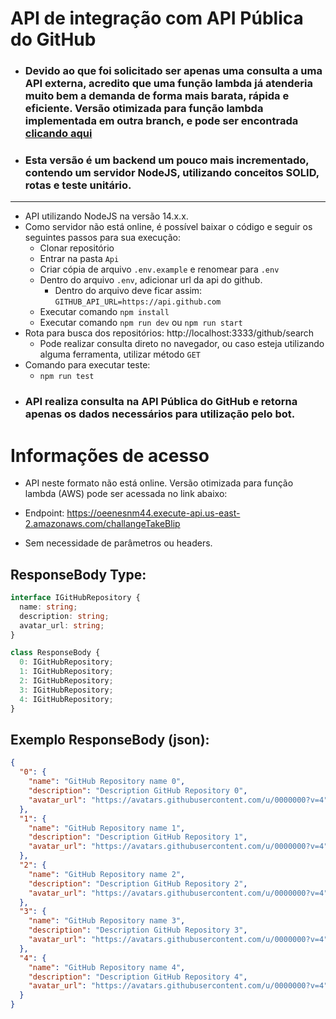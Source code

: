 # API de integração com API Pública do GitHub

- ### **Devido ao que foi solicitado ser apenas uma consulta a uma API externa, acredito que uma função lambda já atenderia muito bem a demanda de forma mais barata, rápida e eficiente. Versão otimizada para função lambda implementada em outra branch, e pode ser encontrada [clicando aqui](https://github.com/CiroGomes/list-repos-github/tree/main)**
- ### Esta versão é um backend um pouco mais incrementado, contendo um servidor NodeJS, utilizando conceitos SOLID, rotas e teste unitário.

---

- API utilizando NodeJS na versão 14.x.x.
- Como servidor não está online, é possível baixar o código e seguir os seguintes passos para sua execução:
  - Clonar repositório
  - Entrar na pasta `Api`
  - Criar cópia de arquivo `.env.example` e renomear para `.env`
  - Dentro do arquivo `.env`, adicionar url da api do github.
    - Dentro do arquivo deve ficar assim: `GITHUB_API_URL=https://api.github.com`
  - Executar comando `npm install`
  - Executar comando `npm run dev` ou `npm run start`
- Rota para busca dos repositórios: http://localhost:3333/github/search
  - Pode realizar consulta direto no navegador, ou caso esteja utilizando alguma ferramenta, utilizar método `GET`
- Comando para executar teste:
  - `npm run test`
- ### API realiza consulta na API Pública do GitHub e retorna apenas os dados necessários para utilização pelo bot.

# Informações de acesso

- API neste formato não está online. Versão otimizada para função lambda (AWS) pode ser acessada no link abaixo:

- Endpoint: https://oeenesnm44.execute-api.us-east-2.amazonaws.com/challangeTakeBlip

- Sem necessidade de parâmetros ou headers.

## ResponseBody Type:

```typescript
interface IGitHubRepository {
  name: string;
  description: string;
  avatar_url: string;
}

class ResponseBody {
  0: IGitHubRepository;
  1: IGitHubRepository;
  2: IGitHubRepository;
  3: IGitHubRepository;
  4: IGitHubRepository;
}
```

## Exemplo ResponseBody (json):

```json
{
  "0": {
    "name": "GitHub Repository name 0",
    "description": "Description GitHub Repository 0",
    "avatar_url": "https://avatars.githubusercontent.com/u/0000000?v=4"
  },
  "1": {
    "name": "GitHub Repository name 1",
    "description": "Description GitHub Repository 1",
    "avatar_url": "https://avatars.githubusercontent.com/u/0000000?v=4"
  },
  "2": {
    "name": "GitHub Repository name 2",
    "description": "Description GitHub Repository 2",
    "avatar_url": "https://avatars.githubusercontent.com/u/0000000?v=4"
  },
  "3": {
    "name": "GitHub Repository name 3",
    "description": "Description GitHub Repository 3",
    "avatar_url": "https://avatars.githubusercontent.com/u/0000000?v=4"
  },
  "4": {
    "name": "GitHub Repository name 4",
    "description": "Description GitHub Repository 4",
    "avatar_url": "https://avatars.githubusercontent.com/u/0000000?v=4"
  }
}
```
